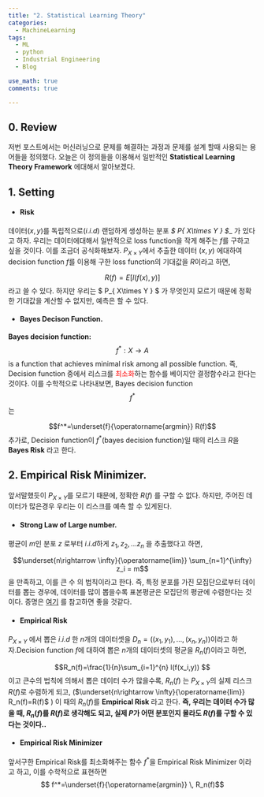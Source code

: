 ```yaml
---
title: "2. Statistical Learning Theory"
categories:
  - MachineLearning
tags:
  - ML
  - python
  - Industrial Engineering
  - Blog

use_math: true
comments: true

---
```

## 0. Review
저번 포스트에서는 머신러닝으로 문제를 해결하는 과정과 문제를 설계 할때 사용되는 용어들을 정의했다. 오늘은 이 정의들을 이용해서 일반적인  __Statistical Learning Theory Framework__ 에대해서 알아보겠다.

## 1. Setting
- #### Risk
데이터$(x,y)$를 독립적으로$(i.i.d)$ 랜덤하게 생성하는 분포 __$ P_{ X\times Y } $__ 가 있다고 하자. 우리는 데이터에대해서 일반적으로 loss function을 작게 해주는 $f$를 구하고 싶을 것이다. 이를 조금더 공식화해보자.
$P_{ X\times Y }$에서 추출한 데이터 $(x,y)$ 에대하여 decision function $f$를 이용해 구한 loss function의 기대값을 $R$이라고 하면, 


$$R(f) = E [l(f(x),y)]$$
라고 쓸 수 있다. 하지만 우리는 $ P_{ X\times Y } $ 가 무엇인지 모르기 때문에 정확한 기대값을 계산할 수 없지만, 예측은 할 수 있다.

- #### Bayes Decison Function.
__Bayes decision function:__  $$f^*:X \rightarrow A $$ is a function that achieves minimal risk among all possible function.
즉, Decision function 중에서 리스크를 <span style="color:red">최소화</span>하는 함수를 베이지안 결정함수라고 한다는 것이다.
이를 수학적으로 나타내보면, Bayes decision function $$f^*$$는


 $$f^*=\underset{f}{\operatorname{argmin}} R(f)$$
추가로, Decision function이 $f^*$(bayes decision function)일 때의 리스크 $R$을 __Bayes Risk__ 라고 한다.

## 2. Empirical Risk Minimizer.
앞서말했듯이 $P_{X \times Y}$를 모르기 때문에, 정확한 $R(f)$ 를 구할 수 없다. 하지만, 주어진 데이터가 많은경우 우리는 이 리스크를 예측 할 수 있게된다.

- ####  Strong Law of Large number.
평균이 $m$인 분포 $z$ 로부터 $i.i.d$하게 $z_1, z_2,...z_n$ 을 추출했다고 하면, 


$$\underset{n\rightarrow \infty}{\operatorname{lim}} \sum_{n=1}^{\infty} z_i = m$$
을 만족하고, 이를 큰 수 의 법칙이라고 한다.
즉, 특정 분포를 가진 모집단으로부터 데이터를 뽑는 경우에, 데이터를 많이 뽑을수록  표본평균은 모집단의 평균에 수렴한다는 것이다.
증명은 [여기](https://www.youtube.com/watch?v=Yh5bR7X3ch8) 를 참고하면 좋을 것같다. 

- #### Empirical Risk
$P_{X \times Y}$ 에서 뽑은 $i.i.d$ 한 $n$개의 데이터셋을 $D_n =((x_1,y_1),...,(x_n,y_n))$이라고 하자.Decision function $f$에 대하여 뽑은 $n$개의 데이터셋의 평균을 $R_n(f)$이라고 하면,


$$R_n(f)=\frac{1}{n}\sum_{i=1}^{n} l(f(x_i,y)) $$
이고 큰수의 법칙에 의해서 뽑은 데이터 수가 많을수록, $R_n(f)$ 는 $P_{X \times Y}$의 실제 리스크 $R(f)$로 수렴하게 되고, ($\underset{n\rightarrow \infty}{\operatorname{lim}} R_n(f)=R(f)$  ) 이 때의 $R_n(f)$를 __Empirical Risk__ 라고 한다. 
__즉, 우리는 데이터 수가 많을 때, $R_n(f)$를  $R(f)$로 생각해도 되고, 실제 $P$가 어떤 분포인지 몰라도 $R(f)$를 구할  수 있다는 것이다..__

- #### Empirical Risk Minimizer

앞서구한 Empirical Risk를 최소화해주는 함수 $f^*$을 Empirical Risk Minimizer 이라고 하고, 이를 수학적으로 표현하면
$$ f^*=\underset{f}{\operatorname{argmin}} \, R_n(f)$$


